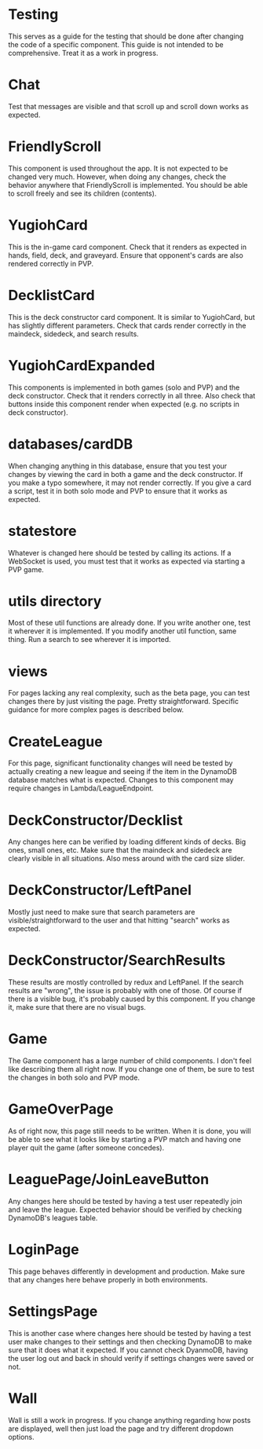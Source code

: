# Testing
This serves as a guide for the testing that should be done after changing the code of a specific component. This guide is not intended to be comprehensive. Treat it as a work in progress.

# Chat
Test that messages are visible and that scroll up and scroll down works as expected.

# FriendlyScroll
This component is used throughout the app. It is not expected to be changed very much. However, when doing any changes, check the behavior anywhere that FriendlyScroll is implemented. You should be able to scroll freely and see its children (contents).

# YugiohCard
This is the in-game card component. Check that it renders as expected in hands, field, deck, and graveyard. Ensure that opponent's cards are also rendered correctly in PVP.

# DecklistCard
This is the deck constructor card component. It is similar to YugiohCard, but has slightly different parameters. Check that cards render correctly in the maindeck, sidedeck, and search results.

# YugiohCardExpanded
This components is implemented in both games (solo and PVP) and the deck constructor. Check that it renders correctly in all three. Also check that buttons inside this component render when expected (e.g. no scripts in deck constructor).

# databases/cardDB
When changing anything in this database, ensure that you test your changes by viewing the card in both a game and the deck constructor. If you make a typo somewhere, it may not render correctly. If you give a card a script, test it in both solo mode and PVP to ensure that it works as expected.

# statestore
Whatever is changed here should be tested by calling its actions. If a WebSocket is used, you must test that it works as expected via starting a PVP game.

# utils directory
Most of these util functions are already done. If you write another one, test it wherever it is implemented. If you modify another util function, same thing. Run a search to see wherever it is imported.

# views
For pages lacking any real complexity, such as the beta page, you can test changes there by just visiting the page. Pretty straightforward. Specific guidance for more complex pages is described below.

# CreateLeague
For this page, significant functionality changes will need be tested by actually creating a new league and seeing if the item in the DynamoDB database matches what is expected. Changes to this component may require changes in Lambda/LeagueEndpoint.

# DeckConstructor/Decklist
Any changes here can be verified by loading different kinds of decks. Big ones, small ones, etc. Make sure that the maindeck and sidedeck are clearly visible in all situations. Also mess around with the card size slider.

# DeckConstructor/LeftPanel
Mostly just need to make sure that search parameters are visible/straightforward to the user and that hitting "search" works as expected.

# DeckConstructor/SearchResults
These results are mostly controlled by redux and LeftPanel. If the search results are "wrong", the issue is probably with one of those. Of course if there is a visible bug, it's probably caused by this component. If you change it, make sure that there are no visual bugs.

# Game
The Game component has a large number of child components. I don't feel like describing them all right now. If you change one of them, be sure to test the changes in both solo and PVP mode.

# GameOverPage
As of right now, this page still needs to be written. When it is done, you will be able to see what it looks like by starting a PVP match and having one player quit the game (after someone concedes).

# LeaguePage/JoinLeaveButton
Any changes here should be tested by having a test user repeatedly join and leave the league. Expected behavior should be verified by checking DynamoDB's leagues table.

# LoginPage
This page behaves differently in development and production. Make sure that any changes here behave properly in both environments.

# SettingsPage
This is another case where changes here should be tested by having a test user make changes to their settings and then checking DynamoDB to make sure that it does what it expected. If you cannot check DyanmoDB, having the user log out and back in should verify if settings changes were saved or not.

# Wall
Wall is still a work in progress. If you change anything regarding how posts are displayed, well then just load the page and try different dropdown options.